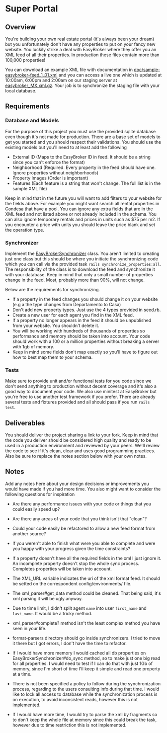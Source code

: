 # Super Portal

## Overview

You're building your own real estate portal (it's always been your dream) but you unfortunately don't have any properties to put on your fancy new website. You luckily strike a deal with EasyBroker where they offer you an XML feed of all their properties. In production these files contain more than 100,000 properties!

You can download an example XML file with documentation in [doc/sample-easybroker-feed_1_01.xml](doc/sample-easybroker-feed_1_01.xml) and you can access a live one which is updated at 10:00am, 6:00pm and 2:00am on our staging server at [easybroker_MX.xml.gz](http://www.stagingeb.com/feeds/dc3122988c6d81d750eba0825adba94d049f0559/easybroker_MX.xml.gz). Your job is to synchronize the staging file with your local database.

## Requirements

### Database and Models

For the purpose of this project you must use the provided sqlite database even though it's not made for production. There are a base set of models to get you started and you should respect their validations. You should use the existing models but you'll need to at least add the following

* External ID (Maps to the EasyBroker ID in feed. It should be a string since you can't enforce the format)
* Neighborhood (Required. Every property in the feed should have one. Ignore properties without neighborhoods)
* Property Images (Order is important)
* Features (Each feature is a string that won't change. The full list is in the sample XML file)

Keep in mind that in the future you will want to add filters to your website for the fields above. For example you might want search all rental properties in Condesa that have a pool. You can ignore any extra fields that are in the XML feed and not listed above or not already included in the schema. You can also ignore temporary rentals and prices in units such as $75 per m2. If you encounter a price with units you should leave the price blank and set the operation type.

### Synchronizer

Implement the [EasyBrokerSynchronizer](app/synchronizers/easy_broker_synchronizer.rb) class. You aren't limited to creating just one class but this should be where you initiate the synchronizing code which you can call via the provided task `rails synchronize_properties:all`. The responsibility of the class is to download the feed and synchronize it with your database. Keep in mind that only a small number of properties change in the feed. Most, probably more than 90%, will not change.

Below are the requirements for synchronizing.

* If a property in the feed changes you should change it on your website (e.g a the type changes from Departamento to Casa)
* Don't add new property types. Just use the 4 types provided in seed.rb.
* Create a new user for each agent you find in the XML feed.
* If a property no longer appears in the feed it should be unpublished from your website. You shouldn't delete it.
* You will be working with hundreds of thousands of properties so performance and memory should be taken into account. Your code should work with a 100 or a million properties without breaking a server with 1gb of memory.
* Keep in mind some fields don't map exactly so you'll have to figure out how to best map them to your schema.

### Tests

Make sure to provide unit and/or functional tests for you code since we don't send anything to production without decent coverage and it's also a good way to document your code. We also use minitest at EasyBroker but you're free to use another test framework if you prefer. There are already several tests and fixtures provided and all should pass if you run `rails test`.

## Deliverables

You should deliver the project sharing a link to your fork. Keep in mind that the code you deliver should be considered high quality and ready to be used in a production environment and reviewed by your peers. We'll review the code to see if it's clean, clear and uses good programming practices. Also be sure to replace the notes section below with your own notes. 

## Notes

Add any notes here about your design decisions or improvements you would have made if you had more time. You also might want to consider the following questions for inspiration

* Are there any performance issues with your code or things that you could easily speed up?
* Are there any areas of your code that you think isn't that "clean"?
* Could your code easily be refactored to allow a new feed format from another source?
* If you weren't able to finish what were you able to complete and were you happy with your progress given the time constraints?

* If a property doesn't have all the required fields in the xml I just ignore it. An incomplete property doesn't stop the whole sync process. Completes properties will be taken into account.
* The XML_URL variable indicates the uri of the xml format feed. It should be setted on the correspondent config/environments/ file.
* The xml_parser#get_data method could be cleaned. That being said, it's xml parsing it will be ugly anyway. 
* Due to time limit, I didn't split agent `name` into user `first_name` and `last_name`. It would be a tricky method.
* xml_parser#complete? method isn't the least complex method you have seen in your life. 
* format-parsers directory should go inside synchronizers. I tried to move it there but I got errors, I don't have the time to refactor.
* If I would have more memory I would cached all db properties on EasyBrokerSynchronizer#do_sync method, so to make just one big read for all properties. I would need to test if I can do that with just 1Gb of memory, since I'm short of time I'll keep it simple and read one property at a time.
* There is not been specified a policy to follow during the synchronization process, regarding to the users consulting info during that time. I would like to lock all access to database while the synchronization process is on execution, to avoid inconsistent reads, however this is not implemented.
* If I would have more time, I would try to parse the xml by fragments so to don't keep the whole file at memory since this could break the task, however due to time restriction this is not implemented.
